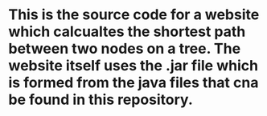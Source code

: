 # This is the source code for a website which calcualtes the shortest path between two nodes on a tree. The website itself uses the .jar file which is formed from the java files that cna be found in this repository.
